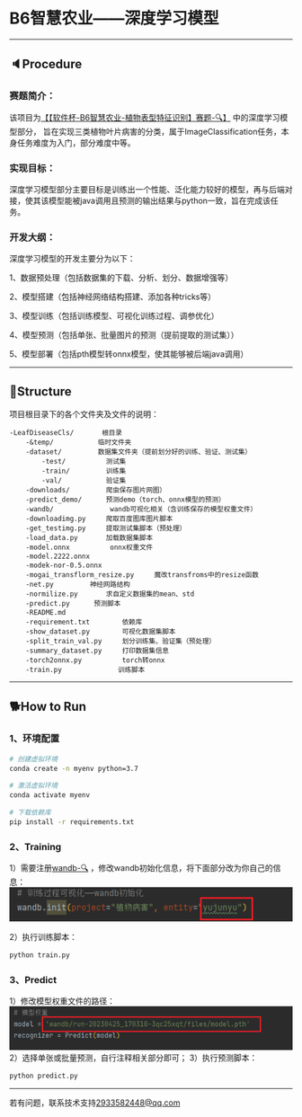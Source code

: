 # B6智慧农业——深度学习模型

---
## 🔈Procedure
### 赛题简介：
该项目为[【【软件杯-B6智慧农业-植物表型特征识别】赛题-🔍】](https://www.cnsoftbei.com/plus/view.php?aid=826) 中的深度学习模型部分，
旨在实现三类植物叶片病害的分类，属于ImageClassification任务，本身任务难度为入门，部分难度中等。

### 实现目标：
深度学习模型部分主要目标是训练出一个性能、泛化能力较好的模型，再与后端对接，使其该模型能被java调用且预测的输出结果与python一致，旨在完成该任务。

### 开发大纲：
深度学习模型的开发主要分为以下：

1、数据预处理（包括数据集的下载、分析、划分、数据增强等）

2、模型搭建（包括神经网络结构搭建、添加各种tricks等）

3、模型训练（包括训练模型、可视化训练过程、调参优化）

4、模型预测（包括单张、批量图片的预测（提前提取的测试集））

5、模型部署（包括pth模型转onnx模型，使其能够被后端java调用）

---
## 👷Structure
项目根目录下的各个文件夹及文件的说明：
```
-LeafDiseaseCls/       根目录
    -&temp/           临时文件夹
    -dataset/         数据集文件夹（提前划分好的训练、验证、测试集）
        -test/          测试集
        -train/         训练集
        -val/           验证集
    -downloads/         爬虫保存图片网图）
    -predict_demo/      预测demo（torch、onnx模型的预测）
    -wandb/              wandb可视化相关（含训练保存的模型权重文件）
    -downloadimg.py     爬取百度图库图片脚本
    -get_testimg.py     提取测试集脚本（预处理）
    -load_data.py       加载数据集脚本
    -model.onnx          onnx权重文件
    -model.2222.onnx    
    -modek-nor-0.5.onnx 
    -mogai_transflorm_resize.py     魔改transfroms中的resize函数 
    -net.py         神经网路结构
    -normilize.py       求自定义数据集的mean、std
    -predict.py      预测脚本
    -README.md
    -requirement.txt        依赖库
    -show_dataset.py        可视化数据集脚本
    -split_train_val.py     划分训练集、验证集（预处理）
    -summary_dataset.py     打印数据集信息
    -torch2onnx.py          torch转onnx
    -train.py              训练脚本     
```

---
## 🐕How to Run
### 1、环境配置
```bash
# 创建虚拟环境
conda create -n myenv python=3.7
```
```bash
# 激活虚拟环境
conda activate myenv
```
```bash
# 下载依赖库
pip install -r requirements.txt
```

### 2、Training
1）需要注册[wandb-🔍](https://wandb.ai/) ，修改wandb初始化信息，将下面部分改为你自己的信息：
![img.png](&temp/img.png)

2）执行训练脚本：
```bash
python train.py
```

### 3、Predict
1）修改模型权重文件的路径：
![img_1.png](&temp/img_1.png)
2）选择单张或批量预测，自行注释相关部分即可；
3）执行预测脚本：
```bash
python predict.py
```

---
若有问题，联系技术支持[2933582448@qq.com]()


